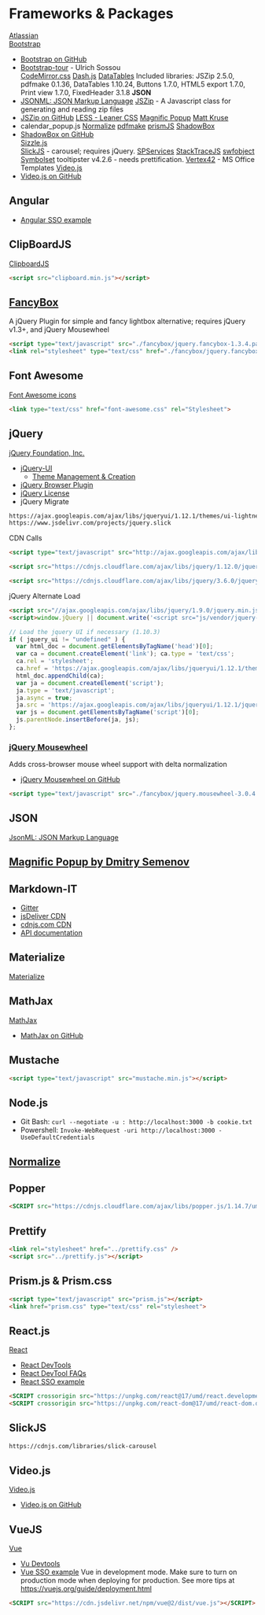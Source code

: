 # Frameworks & Packages  

[Atlassian](https://www.atlassian.com)  
[Bootstrap](http://getbootstrap.com)
  - [Bootstrap on GitHub](https://github.com/twbs/bootstrap/)  
  - [Bootstrap-tour](http://bootstraptour.com/) - Ulrich Sossou  
[CodeMirror.css]( https://github.com/codemirror) 
[Dash.js](https://github.com/Dash-Industry-Forum/dash.js/) 
[DataTables](https://datatables.net/)
  Included libraries: JSZip 2.5.0, pdfmake 0.1.36, DataTables 1.10.24, Buttons 1.7.0, HTML5 export 1.7.0, Print view 1.7.0, FixedHeader 3.1.8
**JSON**
  - [JSONML: JSON Markup Language](http://jsonml.org/) 
[JSZip](<http://stuartk.com/jszip>) - A Javascript class for generating and reading zip files
  - [JSZip on GitHub](https://raw.github.com/Stuk/jszip/)
[LESS - Leaner CSS](http://lesscss.org) 
[Magnific Popup](https://dimsemenov.com/plugins/magnific-popup/)
[Matt Kruse](<matt@mattkruse.com>)
  - calendar_popup.js
[Normalize](https://git.io/normalize)
[pdfmake](http://pdfmake.org)
[prismJS](https://prismjs.com/)
[ShadowBox](http://shadowbox-js.com/)  
  - [ShadowBox on GitHub](http://github.com/mjijackson/shadowbox/)  
[Sizzle.js](http://sizzlejs.com/)  
[SlickJS](https://github.com/kenwheeler/slick) - carousel; requires jQuery. 
[SPServices](http://spservices.codeplex.com)
[StackTraceJS](https://www.stacktracejs.com/)
[swfobject](http://code.google.com/p/swfobject/)  
[Symbolset](https://symbolset.com/) 
tooltipster v4.2.6 - needs prettification.
[Vertex42](https://www.vertex42.com/) - MS Office Templates
[Video.js](https://github.com/videojs/video.js)   
  - [Video.js on GitHub](https://github.com/videojs/videojs-contrib-dash/)  

## Angular
  - [Angular SSO example](https://github.com/jlguenego/angular-sso-example) 

## ClipBoardJS
[ClipboardJS](https://github.com/zenorocha/clipboard.js) 

```html
<script src="clipboard.min.js"></script>
```

## [FancyBox](http://fancybox.net) 
A jQuery Plugin for simple and fancy lightbox alternative; requires jQuery v1.3+, and jQuery Mousewheel
```html
<script type="text/javascript" src="./fancybox/jquery.fancybox-1.3.4.pack.js"></script>
<link rel="stylesheet" type="text/css" href="./fancybox/jquery.fancybox-1.3.4.css" media="screen" />
```

## Font Awesome
[Font Awesome icons](http://fortawesome.github.io/Font-Awesome/icons/)
```html
<link type="text/css" href="font-awesome.css" rel="Stylesheet">
```

## jQuery
[jQuery Foundation, Inc.](https://jquery.org)
  - [jQuery-UI](http://jqueryui.com) 
    - [Theme Management & Creation](http://jqueryui.com/themeroller/)
  - [jQuery Browser Plugin](https://github.com/gabceb/jquery-browser-plugin) 
  - [jQuery License](https://jquery.org/license)
  - jQuery Migrate

```html
https://ajax.googleapis.com/ajax/libs/jqueryui/1.12.1/themes/ui-lightness/jquery-ui.min.css
https://www.jsdelivr.com/projects/jquery.slick
```

CDN Calls
```html
<script type="text/javascript" src="http://ajax.googleapis.com/ajax/libs/jquery/1.4/jquery.min.js"></script>

<script src="https://cdnjs.cloudflare.com/ajax/libs/jquery/1.12.0/jquery.min.js" integrity="sha512-K7Zj7PGsHk2fpY3Jwvbuo9nKc541MofFrrLaUUO9zqghnJxbZ3Zn35W/ZeXvbT2RtSujxGbw8PgkqpoZXXbGhw==" crossorigin="anonymous" referrerpolicy="no-referrer"></script>

<script src="https://cdnjs.cloudflare.com/ajax/libs/jquery/3.6.0/jquery.min.js" integrity="sha512-894YE6QWD5I59HgZOGReFYm4dnWc1Qt5NtvYSaNcOP+u1T9qYdvdihz0PPSiiqn/+/3e7Jo4EaG7TubfWGUrMQ==" crossorigin="anonymous" referrerpolicy="no-referrer"></script>
```

jQuery Alternate Load
```html
<script src="//ajax.googleapis.com/ajax/libs/jquery/1.9.0/jquery.min.js"></script>
<script>window.jQuery || document.write('<script src="js/vendor/jquery-1.9.0.min.js"><\/script>')</script>
```


```javascript
// Load the jquery UI if necessary (1.10.3)
if ( jquery_ui != "undefined" ) {
  var html_doc = document.getElementsByTagName('head')[0];
  var ca = document.createElement('link'); ca.type = 'text/css';
  ca.rel = 'stylesheet';
  ca.href = 'https://ajax.googleapis.com/ajax/libs/jqueryui/1.12.1/themes/ui-lightness/jquery-ui.min.css';
  html_doc.appendChild(ca);
  var ja = document.createElement('script');
  ja.type = 'text/javascript';
  ja.async = true;
  ja.src = 'https://ajax.googleapis.com/ajax/libs/jqueryui/1.12.1/jquery-ui.min.js';
  var js = document.getElementsByTagName('script')[0];
  js.parentNode.insertBefore(ja, js);
};
```

### [jQuery Mousewheel](http://brandon.aaron.sh) 
Adds cross-browser mouse wheel support with delta normalization
- [jQuery Mousewheel on GitHub](https://github.com/jquery/jquery-mousewheel) 
```html
<script type="text/javascript" src="./fancybox/jquery.mousewheel-3.0.4.pack.js"></script> 
```

## JSON
[JsonML: JSON Markup Language](http://jsonml.org/) 

## [Magnific Popup by Dmitry Semenov](http://bit.ly/magnific-popup) 

## Markdown-IT
  - [Gitter](https://gitter.im/markdown-it/markdown-it) 
  - [jsDeliver CDN](http://www.jsdelivr.com/#!markdown-it "jsDeliver CDN") 
  - [cdnjs.com CDN](https://cdnjs.com/libraries/markdown-it "cdnjs.com") 
  - [API documentation](https://markdown-it.github.io/markdown-it/)  

## Materialize
[Materialize](https://github.com/jasonmayes/mdl-component-design-pattern) 

## MathJax
[MathJax](http://www.mathjax.org/) 
  - [MathJax on GitHub](https://github.com/mathjax/MathJax/) 

## Mustache
```html
<script type="text/javascript" src="mustache.min.js"></script>
```

## Node.js
- Git Bash: `curl --negotiate -u : http://localhost:3000 -b cookie.txt`
- Powershell: `Invoke-WebRequest -uri http://localhost:3000 -UseDefaultCredentials`

## [Normalize](http://necolas.github.io/normalize.css/)

## Popper
```html
<SCRIPT src="https://cdnjs.cloudflare.com/ajax/libs/popper.js/1.14.7/umd/popper.min.js" integrity="sha384-UO2eT0CpHqdSJQ6hJty5KVphtPhzWj9WO1clHTMGa3JDZwrnQq4sF86dIHNDz0W1" crossorigin="anonymous"></SCRIPT>
```

## Prettify
```html
<link rel="stylesheet" href="../prettify.css" />
<script src="../prettify.js"></script>
```

## Prism.js & Prism.css

```html
<script type="text/javascript" src="prism.js"></script>
<link href="prism.css" type="text/css" rel="stylesheet">
```

## React.js
[React](https://reactjs.org/)
  - [React DevTools](https://reactjs.org/link/react-devtools) 
  - [React DevTool FAQs](https://reactjs.org/link/react-devtools-faq) 
  - [React SSO example](https://github.com/jlguenego/react-sso-example) 
```html
<SCRIPT crossorigin src="https://unpkg.com/react@17/umd/react.development.js"></SCRIPT>
<SCRIPT crossorigin src="https://unpkg.com/react-dom@17/umd/react-dom.development.js"></SCRIPT>
```

## SlickJS
```html
https://cdnjs.com/libraries/slick-carousel
```

## Video.js 
[Video.js](https://github.com/videojs/video.js) 
  - [Video.js on GitHub](https://github.com/videojs/videojs-contrib-dash/) 

## VueJS
[Vue]( https://vuejs.org/) 
  - [Vu Devtools](https://github.com/vuejs/vue-devtools) 
  - [Vue SSO example](https://github.com/jlguenego/vue-sso-example) 
Vue in development mode. Make sure to turn on production mode when deploying for production. See more tips at https://vuejs.org/guide/deployment.html 
```html
<SCRIPT src="https://cdn.jsdelivr.net/npm/vue@2/dist/vue.js"></SCRIPT>
```

